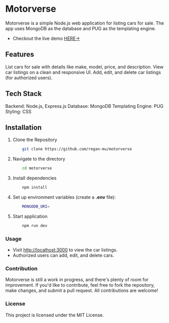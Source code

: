 # Motorverse

Motorverse is a simple Node.js web application for listing cars for sale. The app uses MongoDB as the database and PUG as the templating engine.

* Checkout the live demo [HERE->](https://motorverse.onrender.com)

## Features

List cars for sale with details like make, model, price, and description.
View car listings on a clean and responsive UI.
Add, edit, and delete car listings (for authorized users).

## Tech Stack

Backend: Node.js, Express.js
Database: MongoDB
Templating Engine: PUG
Styling: CSS

## Installation

1. Clone the Repository

    ```bash
        git clone https://github.com/regan-mu/motorverse
    ```

2. Navigate to the directory

    ```bash
        cd motorverse
    ```

3. Install dependencies

    ```bash
        npm install
    ```

4. Set up environment variables (create a **.env** file):

    ```bash
        MONGODB_URI=
    ```

5. Start application

    ```bash
        npm run dev
    ```

### Usage

* Visit <http://localhost:3000> to view the car listings.
* Authorized users can add, edit, and delete cars.

### Contribution

Motorverse is still a work in progress, and there's plenty of room for improvement. If you'd like to contribute, feel free to fork the repository, make changes, and submit a pull request. All contributions are welcome!

### License

This project is licensed under the MIT License.
